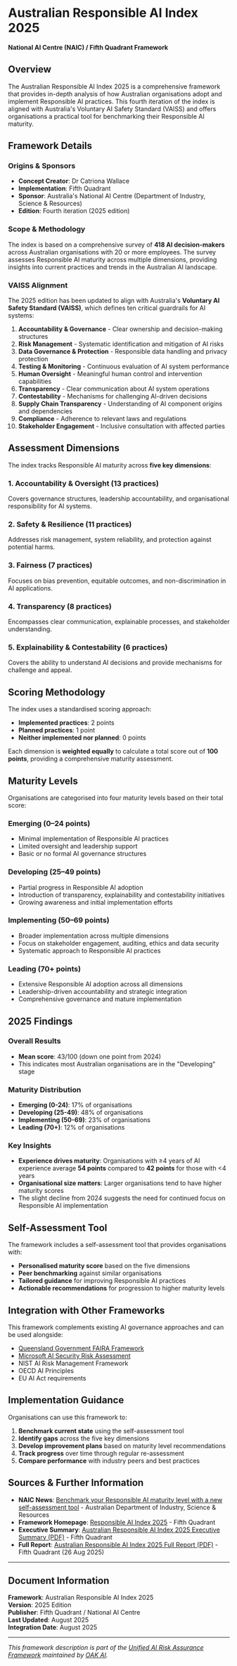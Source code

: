 # Australian Responsible AI Index 2025

**National AI Centre (NAIC) / Fifth Quadrant Framework**

## Overview

The Australian Responsible AI Index 2025 is a comprehensive framework that provides in-depth analysis of how Australian organisations adopt and implement Responsible AI practices. This fourth iteration of the index is aligned with Australia's Voluntary AI Safety Standard (VAISS) and offers organisations a practical tool for benchmarking their Responsible AI maturity.

## Framework Details

### Origins & Sponsors

- **Concept Creator**: Dr Catriona Wallace
- **Implementation**: Fifth Quadrant  
- **Sponsor**: Australia's National AI Centre (Department of Industry, Science & Resources)
- **Edition**: Fourth iteration (2025 edition)

### Scope & Methodology

The index is based on a comprehensive survey of **418 AI decision-makers** across Australian organisations with 20 or more employees. The survey assesses Responsible AI maturity across multiple dimensions, providing insights into current practices and trends in the Australian AI landscape.

### VAISS Alignment

The 2025 edition has been updated to align with Australia's **Voluntary AI Safety Standard (VAISS)**, which defines ten critical guardrails for AI systems:

1. **Accountability & Governance** - Clear ownership and decision-making structures
2. **Risk Management** - Systematic identification and mitigation of AI risks  
3. **Data Governance & Protection** - Responsible data handling and privacy protection
4. **Testing & Monitoring** - Continuous evaluation of AI system performance
5. **Human Oversight** - Meaningful human control and intervention capabilities
6. **Transparency** - Clear communication about AI system operations
7. **Contestability** - Mechanisms for challenging AI-driven decisions
8. **Supply Chain Transparency** - Understanding of AI component origins and dependencies
9. **Compliance** - Adherence to relevant laws and regulations
10. **Stakeholder Engagement** - Inclusive consultation with affected parties

## Assessment Dimensions

The index tracks Responsible AI maturity across **five key dimensions**:

### 1. Accountability & Oversight (13 practices)
Covers governance structures, leadership accountability, and organisational responsibility for AI systems.

### 2. Safety & Resilience (11 practices)  
Addresses risk management, system reliability, and protection against potential harms.

### 3. Fairness (7 practices)
Focuses on bias prevention, equitable outcomes, and non-discrimination in AI applications.

### 4. Transparency (8 practices)
Encompasses clear communication, explainable processes, and stakeholder understanding.

### 5. Explainability & Contestability (6 practices)
Covers the ability to understand AI decisions and provide mechanisms for challenge and appeal.

## Scoring Methodology

The index uses a standardised scoring approach:

- **Implemented practices**: 2 points
- **Planned practices**: 1 point  
- **Neither implemented nor planned**: 0 points

Each dimension is **weighted equally** to calculate a total score out of **100 points**, providing a comprehensive maturity assessment.

## Maturity Levels

Organisations are categorised into four maturity levels based on their total score:

### Emerging (0–24 points)
- Minimal implementation of Responsible AI practices
- Limited oversight and leadership support
- Basic or no formal AI governance structures

### Developing (25–49 points)  
- Partial progress in Responsible AI adoption
- Introduction of transparency, explainability and contestability initiatives
- Growing awareness and initial implementation efforts

### Implementing (50–69 points)
- Broader implementation across multiple dimensions
- Focus on stakeholder engagement, auditing, ethics and data security
- Systematic approach to Responsible AI practices

### Leading (70+ points)
- Extensive Responsible AI adoption across all dimensions
- Leadership-driven accountability and strategic integration
- Comprehensive governance and mature implementation

## 2025 Findings

### Overall Results
- **Mean score**: 43/100 (down one point from 2024)
- This indicates most Australian organisations are in the "Developing" stage

### Maturity Distribution
- **Emerging (0-24)**: 17% of organisations
- **Developing (25-49)**: 48% of organisations  
- **Implementing (50-69)**: 23% of organisations
- **Leading (70+)**: 12% of organisations

### Key Insights
- **Experience drives maturity**: Organisations with ≥4 years of AI experience average **54 points** compared to **42 points** for those with <4 years
- **Organisational size matters**: Larger organisations tend to have higher maturity scores
- The slight decline from 2024 suggests the need for continued focus on Responsible AI implementation

## Self-Assessment Tool

The framework includes a self-assessment tool that provides organisations with:

- **Personalised maturity score** based on the five dimensions
- **Peer benchmarking** against similar organisations  
- **Tailored guidance** for improving Responsible AI practices
- **Actionable recommendations** for progression to higher maturity levels

## Integration with Other Frameworks

This framework complements existing AI governance approaches and can be used alongside:

- [Queensland Government FAIRA Framework](../FAIRA_Framework.md)
- [Microsoft AI Security Risk Assessment](../AI_Security_Risk_Assessment.md)
- NIST AI Risk Management Framework
- OECD AI Principles
- EU AI Act requirements

## Implementation Guidance

Organisations can use this framework to:

1. **Benchmark current state** using the self-assessment tool
2. **Identify gaps** across the five key dimensions
3. **Develop improvement plans** based on maturity level recommendations
4. **Track progress** over time through regular re-assessment
5. **Compare performance** with industry peers and best practices

## Sources & Further Information

- **NAIC News**: [Benchmark your Responsible AI maturity level with a new self-assessment tool](https://www.industry.gov.au/news/benchmark-your-responsible-ai-maturity-level-new-self-assessment-tool) - Australian Department of Industry, Science & Resources
- **Framework Homepage**: [Responsible AI Index 2025](https://www.fifthquadrant.com.au/responsible-ai-index) - Fifth Quadrant
- **Executive Summary**: [Australian Responsible AI Index 2025 Executive Summary (PDF)](https://www.fifthquadrant.com.au/content/uploads/Australian-Responsible-AI-Index-2025_Executive-Summary.pdf) - Fifth Quadrant
- **Full Report**: [Australian Responsible AI Index 2025 Full Report (PDF)](https://www.fifthquadrant.com.au/content/uploads/Australian-Responsible-AI-Index-2025_Full-Report.pdf) - Fifth Quadrant (26 Aug 2025)

---

## Document Information

**Framework**: Australian Responsible AI Index 2025  
**Version**: 2025 Edition  
**Publisher**: Fifth Quadrant / National AI Centre  
**Last Updated**: August 2025  
**Integration Date**: August 2025

---

*This framework description is part of the [Unified AI Risk Assurance Framework](../README.md) maintained by [OAK AI](https://github.com/OAK-AI-Public).*